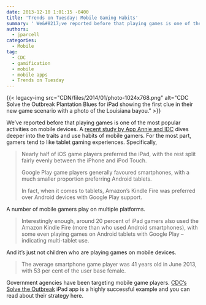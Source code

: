 ```yaml
---
date: 2013-12-10 1:01:15 -0400
title: 'Trends on Tuesday: Mobile Gaming Habits'
summary: ' We&#8217;ve reported before that playing games is one of the most popular activities on mobile devices. A recent study by App Annie and IDC dives deeper into'
authors:
  - jparcell
categories:
  - Mobile
tag:
  - CDC
  - gamification
  - mobile
  - mobile apps
  - Trends on Tuesday
---
```


{{< legacy-img src="CDN/files/2014/01/photo-1024x768.png" alt="CDC Solve the Outbreak Plantation Blues for iPad showing the first clue in their new game scenario with a photo of the Louisiana bayou." >}} 

We&#8217;ve reported before that playing games is one of the most popular activities on mobile devices. A [recent study by App Annie and IDC](http://www.mobileworldlive.com/mobile-gaming-multiple-devices-regional-shifts?utm_campaign=MWL-A-20131210&utm_medium=email&utm_source=Eloqua&elq=13c3de37cf244dc995152f2f1403d758&elqCampaignId=982) dives deeper into the traits and use habits of mobile gamers. For the most part, gamers tend to like tablet gaming experiences. Specifically,

> Nearly half of iOS game players preferred the iPad, with the rest split fairly evenly between the iPhone and iPod Touch.
> 
> Google Play game players generally favoured smartphones, with a much smaller proportion preferring Android tablets.
> 
> In fact, when it comes to tablets, Amazon’s Kindle Fire was preferred over Android devices with Google Play support.

A number of mobile gamers play on multiple platforms.

> Interestingly enough, around 20 percent of iPad gamers also used the Amazon Kindle Fire (more than who used Android smartphones), with some even playing games on Android tablets with Google Play – indicating multi-tablet use.

And it&#8217;s just not children who are playing games on mobile devices.

> The average smartphone game player was 41 years old in June 2013, with 53 per cent of the user base female.

Government agencies have been targeting mobile game players. [CDC&#8217;s Solve the Outbreak](https://www.WHATEVER/2013/10/31/new-outbreaks-but-no-zombies-on-cdcs-solve-the-outbreak/ "New Outbreaks (but No Zombies) on CDC’s Solve the Outbreak") iPad app is a highly successful example and you can read about their strategy here.